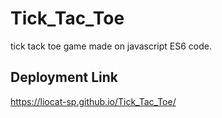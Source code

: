 # Tick_Tac_Toe
tick  tack toe game made on javascript ES6 code.

## Deployment Link

https://liocat-sp.github.io/Tick_Tac_Toe/
